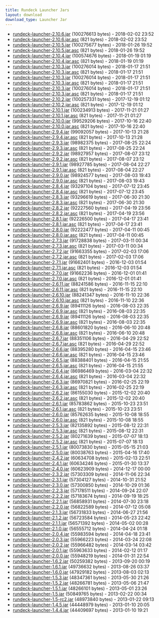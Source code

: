 ```yaml
---
title: Rundeck Launcher Jars
layout: download
download_type: Launcher Jar
---
```

* [rundeck-launcher-2.10.6.jar](http://download.rundeck.org/jar/rundeck-launcher-2.10.6.jar) (100276613 bytes) - 2018-02-02 23:52
* [rundeck-launcher-2.10.6.jar.asc](http://download.rundeck.org/jar/rundeck-launcher-2.10.6.jar.asc) (821 bytes) - 2018-02-02 23:52
* [rundeck-launcher-2.10.5.jar](http://download.rundeck.org/jar/rundeck-launcher-2.10.5.jar) (100275677 bytes) - 2018-01-26 19:52
* [rundeck-launcher-2.10.5.jar.asc](http://download.rundeck.org/jar/rundeck-launcher-2.10.5.jar.asc) (821 bytes) - 2018-01-26 19:52
* [rundeck-launcher-2.10.4.jar](http://download.rundeck.org/jar/rundeck-launcher-2.10.4.jar) (100574676 bytes) - 2018-01-19 01:19
* [rundeck-launcher-2.10.4.jar.asc](http://download.rundeck.org/jar/rundeck-launcher-2.10.4.jar.asc) (821 bytes) - 2018-01-19 01:19
* [rundeck-launcher-2.10.3.jar](http://download.rundeck.org/jar/rundeck-launcher-2.10.3.jar) (100276014 bytes) - 2018-01-17 21:51
* [rundeck-launcher-2.10.3.jar.asc](http://download.rundeck.org/jar/rundeck-launcher-2.10.3.jar.asc) (821 bytes) - 2018-01-17 21:51
* [rundeck-launcher-2.10.3.jar](http://download.rundeck.org/jar/rundeck-launcher-2.10.3.jar) (100276014 bytes) - 2018-01-17 21:51
* [rundeck-launcher-2.10.3.jar.asc](http://download.rundeck.org/jar/rundeck-launcher-2.10.3.jar.asc) (821 bytes) - 2018-01-17 21:51
* [rundeck-launcher-2.10.3.jar](http://download.rundeck.org/jar/rundeck-launcher-2.10.3.jar) (100276014 bytes) - 2018-01-17 21:51
* [rundeck-launcher-2.10.3.jar.asc](http://download.rundeck.org/jar/rundeck-launcher-2.10.3.jar.asc) (821 bytes) - 2018-01-17 21:51
* [rundeck-launcher-2.10.2.jar](http://download.rundeck.org/jar/rundeck-launcher-2.10.2.jar) (100257331 bytes) - 2017-12-19 01:12
* [rundeck-launcher-2.10.2.jar.asc](http://download.rundeck.org/jar/rundeck-launcher-2.10.2.jar.asc) (821 bytes) - 2017-12-19 01:12
* [rundeck-launcher-2.10.1.jar](http://download.rundeck.org/jar/rundeck-launcher-2.10.1.jar) (100234913 bytes) - 2017-11-21 01:27
* [rundeck-launcher-2.10.1.jar.asc](http://download.rundeck.org/jar/rundeck-launcher-2.10.1.jar.asc) (821 bytes) - 2017-11-21 01:27
* [rundeck-launcher-2.10.0.jar](http://download.rundeck.org/jar/rundeck-launcher-2.10.0.jar) (99529206 bytes) - 2017-10-16 22:40
* [rundeck-launcher-2.10.0.jar.asc](http://download.rundeck.org/jar/rundeck-launcher-2.10.0.jar.asc) (821 bytes) - 2017-10-16 22:40
* [rundeck-launcher-2.9.4.jar](http://download.rundeck.org/jar/rundeck-launcher-2.9.4.jar) (99092057 bytes) - 2017-10-13 21:28
* [rundeck-launcher-2.9.4.jar.asc](http://download.rundeck.org/jar/rundeck-launcher-2.9.4.jar.asc) (821 bytes) - 2017-10-13 21:28
* [rundeck-launcher-2.9.3.jar](http://download.rundeck.org/jar/rundeck-launcher-2.9.3.jar) (98982375 bytes) - 2017-08-25 22:24
* [rundeck-launcher-2.9.3.jar.asc](http://download.rundeck.org/jar/rundeck-launcher-2.9.3.jar.asc) (821 bytes) - 2017-08-25 22:24
* [rundeck-launcher-2.9.2.jar](http://download.rundeck.org/jar/rundeck-launcher-2.9.2.jar) (98927957 bytes) - 2017-08-07 23:12
* [rundeck-launcher-2.9.2.jar.asc](http://download.rundeck.org/jar/rundeck-launcher-2.9.2.jar.asc) (821 bytes) - 2017-08-07 23:12
* [rundeck-launcher-2.9.1.jar](http://download.rundeck.org/jar/rundeck-launcher-2.9.1.jar) (98927785 bytes) - 2017-08-04 22:27
* [rundeck-launcher-2.9.1.jar.asc](http://download.rundeck.org/jar/rundeck-launcher-2.9.1.jar.asc) (821 bytes) - 2017-08-04 22:27
* [rundeck-launcher-2.9.0.jar](http://download.rundeck.org/jar/rundeck-launcher-2.9.0.jar) (98924577 bytes) - 2017-08-03 19:43
* [rundeck-launcher-2.9.0.jar.asc](http://download.rundeck.org/jar/rundeck-launcher-2.9.0.jar.asc) (821 bytes) - 2017-08-03 19:43
* [rundeck-launcher-2.8.4.jar](http://download.rundeck.org/jar/rundeck-launcher-2.8.4.jar) (93297104 bytes) - 2017-07-12 23:45
* [rundeck-launcher-2.8.4.jar.asc](http://download.rundeck.org/jar/rundeck-launcher-2.8.4.jar.asc) (821 bytes) - 2017-07-12 23:45
* [rundeck-launcher-2.8.3.jar](http://download.rundeck.org/jar/rundeck-launcher-2.8.3.jar) (93296619 bytes) - 2017-06-30 21:30
* [rundeck-launcher-2.8.3.jar.asc](http://download.rundeck.org/jar/rundeck-launcher-2.8.3.jar.asc) (821 bytes) - 2017-06-30 21:30
* [rundeck-launcher-2.8.2.jar](http://download.rundeck.org/jar/rundeck-launcher-2.8.2.jar) (92227560 bytes) - 2017-04-19 23:56
* [rundeck-launcher-2.8.2.jar.asc](http://download.rundeck.org/jar/rundeck-launcher-2.8.2.jar.asc) (821 bytes) - 2017-04-19 23:56
* [rundeck-launcher-2.8.1.jar](http://download.rundeck.org/jar/rundeck-launcher-2.8.1.jar) (92226500 bytes) - 2017-04-17 23:41
* [rundeck-launcher-2.8.1.jar.asc](http://download.rundeck.org/jar/rundeck-launcher-2.8.1.jar.asc) (821 bytes) - 2017-04-17 23:41
* [rundeck-launcher-2.8.0.jar](http://download.rundeck.org/jar/rundeck-launcher-2.8.0.jar) (92222477 bytes) - 2017-04-11 00:45
* [rundeck-launcher-2.8.0.jar.asc](http://download.rundeck.org/jar/rundeck-launcher-2.8.0.jar.asc) (821 bytes) - 2017-04-11 00:45
* [rundeck-launcher-2.7.3.jar](http://download.rundeck.org/jar/rundeck-launcher-2.7.3.jar) (91728838 bytes) - 2017-03-11 00:34
* [rundeck-launcher-2.7.3.jar.asc](http://download.rundeck.org/jar/rundeck-launcher-2.7.3.jar.asc) (821 bytes) - 2017-03-11 00:34
* [rundeck-launcher-2.7.2.jar](http://download.rundeck.org/jar/rundeck-launcher-2.7.2.jar) (91663355 bytes) - 2017-02-03 17:06
* [rundeck-launcher-2.7.2.jar.asc](http://download.rundeck.org/jar/rundeck-launcher-2.7.2.jar.asc) (821 bytes) - 2017-02-03 17:06
* [rundeck-launcher-2.7.1.jar](http://download.rundeck.org/jar/rundeck-launcher-2.7.1.jar) (91662401 bytes) - 2016-12-03 01:54
* [rundeck-launcher-2.7.1.jar.asc](http://download.rundeck.org/jar/rundeck-launcher-2.7.1.jar.asc) (821 bytes) - 2016-12-03 01:54
* [rundeck-launcher-2.7.0.jar](http://download.rundeck.org/jar/rundeck-launcher-2.7.0.jar) (91662236 bytes) - 2016-12-01 01:41
* [rundeck-launcher-2.7.0.jar.asc](http://download.rundeck.org/jar/rundeck-launcher-2.7.0.jar.asc) (821 bytes) - 2016-12-01 01:41
* [rundeck-launcher-2.6.11.jar](http://download.rundeck.org/jar/rundeck-launcher-2.6.11.jar) (88241586 bytes) - 2016-11-15 22:10
* [rundeck-launcher-2.6.11.jar.asc](http://download.rundeck.org/jar/rundeck-launcher-2.6.11.jar.asc) (821 bytes) - 2016-11-15 22:10
* [rundeck-launcher-2.6.10.jar](http://download.rundeck.org/jar/rundeck-launcher-2.6.10.jar) (88241347 bytes) - 2016-11-10 22:36
* [rundeck-launcher-2.6.10.jar.asc](http://download.rundeck.org/jar/rundeck-launcher-2.6.10.jar.asc) (821 bytes) - 2016-11-10 22:36
* [rundeck-launcher-2.6.9.jar](http://download.rundeck.org/jar/rundeck-launcher-2.6.9.jar) (89411126 bytes) - 2016-08-03 22:35
* [rundeck-launcher-2.6.9.jar.asc](http://download.rundeck.org/jar/rundeck-launcher-2.6.9.jar.asc) (821 bytes) - 2016-08-03 22:35
* [rundeck-launcher-2.6.9.jar](http://download.rundeck.org/jar/rundeck-launcher-2.6.9.jar) (89411126 bytes) - 2016-08-03 22:35
* [rundeck-launcher-2.6.9.jar.asc](http://download.rundeck.org/jar/rundeck-launcher-2.6.9.jar.asc) (821 bytes) - 2016-08-03 22:35
* [rundeck-launcher-2.6.8.jar](http://download.rundeck.org/jar/rundeck-launcher-2.6.8.jar) (88601820 bytes) - 2016-06-10 20:48
* [rundeck-launcher-2.6.8.jar.asc](http://download.rundeck.org/jar/rundeck-launcher-2.6.8.jar.asc) (821 bytes) - 2016-06-10 20:48
* [rundeck-launcher-2.6.7.jar](http://download.rundeck.org/jar/rundeck-launcher-2.6.7.jar) (88351106 bytes) - 2016-04-29 22:52
* [rundeck-launcher-2.6.7.jar.asc](http://download.rundeck.org/jar/rundeck-launcher-2.6.7.jar.asc) (821 bytes) - 2016-04-29 22:52
* [rundeck-launcher-2.6.6.jar](http://download.rundeck.org/jar/rundeck-launcher-2.6.6.jar) (88395280 bytes) - 2016-04-15 23:46
* [rundeck-launcher-2.6.6.jar.asc](http://download.rundeck.org/jar/rundeck-launcher-2.6.6.jar.asc) (821 bytes) - 2016-04-15 23:46
* [rundeck-launcher-2.6.5.jar](http://download.rundeck.org/jar/rundeck-launcher-2.6.5.jar) (88388401 bytes) - 2016-04-15 21:55
* [rundeck-launcher-2.6.5.jar.asc](http://download.rundeck.org/jar/rundeck-launcher-2.6.5.jar.asc) (821 bytes) - 2016-04-15 21:55
* [rundeck-launcher-2.6.4.jar](http://download.rundeck.org/jar/rundeck-launcher-2.6.4.jar) (86986469 bytes) - 2016-03-04 22:32
* [rundeck-launcher-2.6.4.jar.asc](http://download.rundeck.org/jar/rundeck-launcher-2.6.4.jar.asc) (821 bytes) - 2016-03-04 22:32
* [rundeck-launcher-2.6.3.jar](http://download.rundeck.org/jar/rundeck-launcher-2.6.3.jar) (86970821 bytes) - 2016-02-25 22:19
* [rundeck-launcher-2.6.3.jar.asc](http://download.rundeck.org/jar/rundeck-launcher-2.6.3.jar.asc) (821 bytes) - 2016-02-25 22:19
* [rundeck-launcher-2.6.2.jar](http://download.rundeck.org/jar/rundeck-launcher-2.6.2.jar) (86155030 bytes) - 2015-12-02 20:40
* [rundeck-launcher-2.6.2.jar.asc](http://download.rundeck.org/jar/rundeck-launcher-2.6.2.jar.asc) (821 bytes) - 2015-12-02 20:40
* [rundeck-launcher-2.6.1.jar](http://download.rundeck.org/jar/rundeck-launcher-2.6.1.jar) (85783862 bytes) - 2015-10-23 23:51
* [rundeck-launcher-2.6.1.jar.asc](http://download.rundeck.org/jar/rundeck-launcher-2.6.1.jar.asc) (821 bytes) - 2015-10-23 23:51
* [rundeck-launcher-2.6.0.jar](http://download.rundeck.org/jar/rundeck-launcher-2.6.0.jar) (85762635 bytes) - 2015-10-08 18:55
* [rundeck-launcher-2.6.0.jar.asc](http://download.rundeck.org/jar/rundeck-launcher-2.6.0.jar.asc) (821 bytes) - 2015-10-08 18:55
* [rundeck-launcher-2.5.3.jar](http://download.rundeck.org/jar/rundeck-launcher-2.5.3.jar) (82135892 bytes) - 2015-08-12 22:31
* [rundeck-launcher-2.5.3.jar.asc](http://download.rundeck.org/jar/rundeck-launcher-2.5.3.jar.asc) (821 bytes) - 2015-08-12 22:31
* [rundeck-launcher-2.5.2.jar](http://download.rundeck.org/jar/rundeck-launcher-2.5.2.jar) (80271639 bytes) - 2015-07-07 18:13
* [rundeck-launcher-2.5.2.jar.asc](http://download.rundeck.org/jar/rundeck-launcher-2.5.2.jar.asc) (821 bytes) - 2015-07-07 18:13
* [rundeck-launcher-2.5.1.jar](http://download.rundeck.org/jar/rundeck-launcher-2.5.1.jar) (80073830 bytes) - 2015-05-15 21:03
* [rundeck-launcher-2.5.0.jar](http://download.rundeck.org/jar/rundeck-launcher-2.5.0.jar) (80038763 bytes) - 2015-04-16 17:40
* [rundeck-launcher-2.4.2.jar](http://download.rundeck.org/jar/rundeck-launcher-2.4.2.jar) (60634708 bytes) - 2015-02-13 22:51
* [rundeck-launcher-2.4.1.jar](http://download.rundeck.org/jar/rundeck-launcher-2.4.1.jar) (60634246 bytes) - 2015-01-30 13:37
* [rundeck-launcher-2.4.0.jar](http://download.rundeck.org/jar/rundeck-launcher-2.4.0.jar) (60623909 bytes) - 2014-12-17 00:00
* [rundeck-launcher-2.3.2.jar](http://download.rundeck.org/jar/rundeck-launcher-2.3.2.jar) (57303309 bytes) - 2014-11-06 22:34
* [rundeck-launcher-2.3.1.jar](http://download.rundeck.org/jar/rundeck-launcher-2.3.1.jar) (57304127 bytes) - 2014-10-31 21:52
* [rundeck-launcher-2.3.0.jar](http://download.rundeck.org/jar/rundeck-launcher-2.3.0.jar) (57300850 bytes) - 2014-10-29 01:36
* [rundeck-launcher-2.2.3.jar](http://download.rundeck.org/jar/rundeck-launcher-2.2.3.jar) (57178511 bytes) - 2014-09-24 22:07
* [rundeck-launcher-2.2.2.jar](http://download.rundeck.org/jar/rundeck-launcher-2.2.2.jar) (57183674 bytes) - 2014-09-19 18:25
* [rundeck-launcher-2.2.1.jar](http://download.rundeck.org/jar/rundeck-launcher-2.2.1.jar) (56858931 bytes) - 2014-07-30 23:18
* [rundeck-launcher-2.2.0.jar](http://download.rundeck.org/jar/rundeck-launcher-2.2.0.jar) (56822589 bytes) - 2014-07-12 05:08
* [rundeck-launcher-2.1.3.jar](http://download.rundeck.org/jar/rundeck-launcher-2.1.3.jar) (56731833 bytes) - 2014-06-27 21:56
* [rundeck-launcher-2.1.2.jar](http://download.rundeck.org/jar/rundeck-launcher-2.1.2.jar) (56723584 bytes) - 2014-05-23 22:42
* [rundeck-launcher-2.1.1.jar](http://download.rundeck.org/jar/rundeck-launcher-2.1.1.jar) (56571392 bytes) - 2014-05-02 00:28
* [rundeck-launcher-2.1.0.jar](http://download.rundeck.org/jar/rundeck-launcher-2.1.0.jar) (56555712 bytes) - 2014-04-24 01:18
* [rundeck-launcher-2.0.4.jar](http://download.rundeck.org/jar/rundeck-launcher-2.0.4.jar) (55983594 bytes) - 2014-04-18 23:41
* [rundeck-launcher-2.0.3.jar](http://download.rundeck.org/jar/rundeck-launcher-2.0.3.jar) (55966223 bytes) - 2014-03-24 22:08
* [rundeck-launcher-2.0.2.jar](http://download.rundeck.org/jar/rundeck-launcher-2.0.2.jar) (55966482 bytes) - 2014-03-14 03:42
* [rundeck-launcher-2.0.1.jar](http://download.rundeck.org/jar/rundeck-launcher-2.0.1.jar) (55963633 bytes) - 2014-02-12 01:17
* [rundeck-launcher-2.0.0.jar](http://download.rundeck.org/jar/rundeck-launcher-2.0.0.jar) (55948219 bytes) - 2014-01-31 22:54
* [rundeck-launcher-1.6.2.jar](http://download.rundeck.org/jar/rundeck-launcher-1.6.2.jar) (50259382 bytes) - 2013-09-20 00:19
* [rundeck-launcher-1.6.1.jar](http://download.rundeck.org/jar/rundeck-launcher-1.6.1.jar) (49736632 bytes) - 2013-08-26 03:37
* [rundeck-launcher-1.6.0.jar](http://download.rundeck.org/jar/rundeck-launcher-1.6.0.jar) (47929182 bytes) - 2013-08-03 02:13
* [rundeck-launcher-1.5.3.jar](http://download.rundeck.org/jar/rundeck-launcher-1.5.3.jar) (48347361 bytes) - 2013-05-30 21:26
* [rundeck-launcher-1.5.2.jar](http://download.rundeck.org/jar/rundeck-launcher-1.5.2.jar) (48266781 bytes) - 2013-05-06 21:47
* [rundeck-launcher-1.5.1.jar](http://download.rundeck.org/jar/rundeck-launcher-1.5.1.jar) (48266101 bytes) - 2013-05-01 23:26
* [rundeck-launcher-1.5.jar](http://download.rundeck.org/jar/rundeck-launcher-1.5.jar) (50849765 bytes) - 2013-02-22 00:34
* [rundeck-launcher-1.5-rc2.jar](http://download.rundeck.org/jar/rundeck-launcher-1.5-rc2.jar) (48973840 bytes) - 2013-01-22 09:13
* [rundeck-launcher-1.4.5.jar](http://download.rundeck.org/jar/rundeck-launcher-1.4.5.jar) (44448979 bytes) - 2013-01-10 20:05
* [rundeck-launcher-1.4.4.jar](http://download.rundeck.org/jar/rundeck-launcher-1.4.4.jar) (44409697 bytes) - 2013-01-10 19:21
